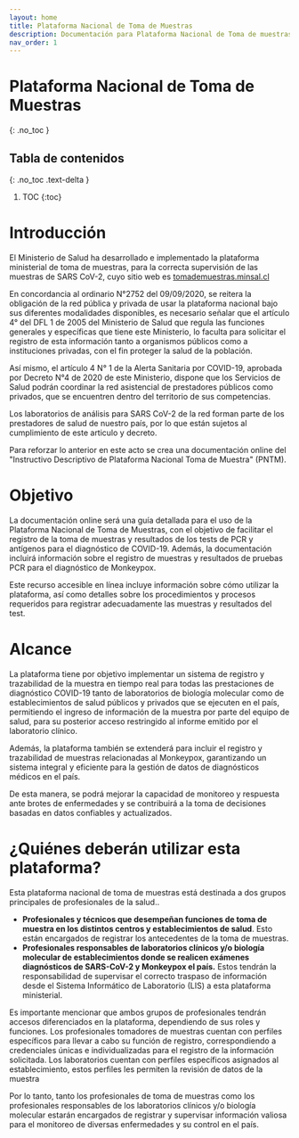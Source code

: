 ```yaml
---
layout: home
title: Plataforma Nacional de Toma de Muestras
description: Documentación para Plataforma Nacional de Toma de muestras
nav_order: 1
---
```

# Plataforma Nacional de Toma de Muestras
{: .no_toc }

## Tabla de contenidos
{: .no_toc .text-delta }

1. TOC
{:toc}


# Introducción

El Ministerio de Salud ha desarrollado e implementado la plataforma ministerial de toma de muestras, para la correcta supervisión de las muestras de SARS CoV-2, cuyo sitio web es [tomademuestras.minsal.cl](https://tomademuestras.minsal.cl)

En concordancia al ordinario N°2752 del 09/09/2020, se reitera la obligación de la red pública y privada de usar la plataforma nacional bajo sus diferentes modalidades disponibles, es necesario señalar que el artículo 4° del DFL 1 de 2005 del Ministerio de Salud que regula las funciones generales y específicas que tiene este Ministerio, lo faculta para solicitar el registro de esta información tanto a organismos públicos como a instituciones privadas, con el fin proteger la salud de la población. 

Así mismo, el artículo 4 N° 1 de la Alerta Sanitaria por COVID-19, aprobada por Decreto N°4 de 2020 de este Ministerio, dispone que los Servicios de Salud podrán coordinar la red asistencial de prestadores públicos como privados, que se encuentren dentro del territorio de sus competencias. 

Los laboratorios de análisis para SARS CoV-2 de la red forman parte de los prestadores de salud de nuestro país, por lo que están sujetos al cumplimiento de este articulo y decreto. 

Para reforzar lo anterior en este acto se crea una documentación online del "Instructivo Descriptivo de Plataforma Nacional Toma de Muestra" (PNTM).

# Objetivo

La documentación online será una guía detallada para el uso de la Plataforma Nacional de Toma de Muestras, con el objetivo de facilitar el registro de la toma de muestras y resultados de los tests de PCR y antígenos para el diagnóstico de COVID-19.  Además, la documentación incluirá información sobre el registro de muestras y resultados de pruebas PCR para el diagnóstico de Monkeypox. 

Este recurso accesible en línea incluye información sobre cómo utilizar la plataforma, así como detalles sobre los procedimientos y procesos requeridos para registrar adecuadamente las muestras y resultados del test.

# Alcance 
La plataforma tiene por objetivo implementar un sistema de registro y trazabilidad de la muestra en tiempo real para todas las prestaciones de diagnóstico COVID-19 tanto de laboratorios de biología molecular como de establecimientos de salud públicos y privados que se ejecuten en el país, permitiendo el ingreso de información de la muestra por parte del equipo de salud, para su posterior acceso restringido al informe emitido por el laboratorio clínico. 

Además, la plataforma también se extenderá para incluir el registro y trazabilidad de muestras relacionadas al Monkeypox, garantizando un sistema integral y eficiente para la gestión de datos de diagnósticos médicos en el país. 

De esta manera, se podrá mejorar la capacidad de monitoreo y respuesta ante brotes de enfermedades y se contribuirá a la toma de decisiones basadas en datos confiables y actualizados.

# ¿Quiénes deberán utilizar esta plataforma?

Esta plataforma nacional de toma de muestras está destinada a dos grupos principales de profesionales de la salud.. 

- **Profesionales y técnicos que desempeñan funciones de toma de muestra en los distintos centros y establecimientos de salud**. Esto están encargados de registrar los antecedentes de la toma de muestras. 
- **Profesionales responsables de laboratorios clínicos y/o biología molecular de establecimientos donde se realicen exámenes diagnósticos de SARS-CoV-2 y Monkeypox el país.** Estos tendrán la responsabilidad de supervisar el correcto traspaso de información desde el Sistema Informático de Laboratorio (LIS) a esta plataforma ministerial. 

Es importante mencionar que ambos grupos de profesionales tendrán accesos diferenciados en la plataforma, dependiendo de sus roles y funciones. Los profesionales tomadores de muestras cuentan con perfiles específicos para llevar a cabo su función de registro, correspondiendo a credenciales únicas e individualizadas para el registro de la información solicitada. Los laboratorios cuentan con perfiles específicos asignados al establecimiento, estos perfiles les permiten la revisión de datos de la muestra

Por lo tanto, tanto los profesionales de toma de muestras como los profesionales responsables de los laboratorios clínicos y/o biología molecular estarán encargados de registrar y supervisar información valiosa para el monitoreo de diversas enfermedades y su control en el país.